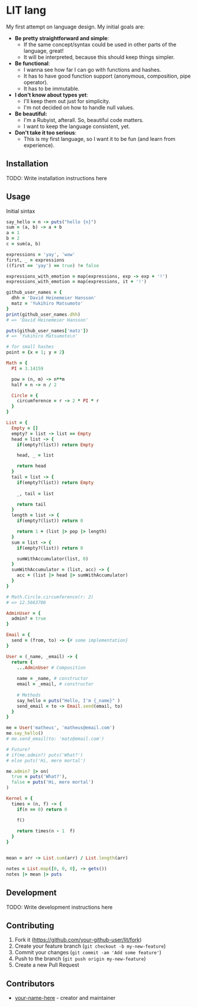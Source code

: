 # LIT lang
<!-- The logo will be a flame. Kinda like Elixir's -->

My first attempt on language design. My initial goals are:

- **Be pretty straightforward and simple**:
  - If the same concept/syntax could be used in other parts of the language, great!
  - It will be interpreted, because this should keep things simpler.
- **Be functional**:
  - I wanna see how far I can go with functions and hashes.
  - It has to have good function support (anonymous, composition, pipe operator).
  - It has to be immutable.
- **I don't know about types yet**:
  - I'll keep them out just for simplicity.
  - I'm not decided on how to handle null values.
- **Be beautiful:**
  - I'm a Rubyist, afterall. So, beautiful code matters.
  - I want to keep the language consistent, yet.
- **Don't take it too serious**:
  - This is my first language, so I want it to be fun (and learn from experience).

## Installation

TODO: Write installation instructions here

## Usage

Initial sintax

```rb
say_hello = n -> puts("hello {n}")
sum = (a, b) -> a + b
a = 1
b = 2
c = sum(a, b)

expressions = 'yay', 'wow'
first, _ = expressions
((first == 'yay') == true) != false

expressions_with_emotion = map(expressions, exp -> exp + '!')
expressions_with_emotion = map(expressions, it + '!')

github_user_names = {
  dhh = 'David Heinemeier Hansson'
  matz = 'Yukihiro Matsumoto'
}
print(github_user_names.dhh)
# => 'David Heinemeier Hansson'

puts(github_user_names['matz'])
# => 'Yukihiro Matsumoto\n'

# for small hashes
point = {x = 1; y = 2}

Math = {
  PI = 3.14159

  pow = (n, m) -> n**m
  half = n -> n / 2

  Circle = {
    circumference = r -> 2 * PI * r
  }
}

List = {
  Empty = []
  empty? = list -> list == Empty
  head = list -> {
    if(empty?(list)) return Empty

    head, _ = list

    return head
  }
  tail = list -> {
    if(empty?(list)) return Empty
    
    _, tail = list

    return tail
  }
  length = list -> {
    if(empty?(list)) return 0

    return 1 + (list |> pop |> length)
  }
  sum = list -> {
    if(empty?(list)) return 0

    sumWithAccumulator(list, 0)
  }
  sumWithAccumulator = (list, acc) -> {
    acc + (list |> head |> sumWithAccumulator)
  }
}

# Math.Circle.circumference(r: 2)
# => 12.5663706

AdminUser = {
  admin? = true
}

Email = {
  send = (from, to) -> {# some implementation}
}

User = (_name, _email) -> {
  return {
    ...AdminUser # Composition
  
    name = _name, # constructor
    email = _email, # constructor
  
    # Methods
    say_hello = puts("Hello, I'm {_name}" )
    send_email = to -> Email.send(email, to)
  }
}

me = User('matheus', 'matheus@email.com')
me.say_hello()
# me.send_email(to: 'matz@email.com')

# Future?
# if(me.admin?) puts('What?')
# else puts('Hi, mere mortal')

me.admin? |> on(
  true = puts('What?'),
  false = puts('Hi, mere mortal')
)

Kernel = {
  times = (n, f) -> {
    if(n == 0) return 0

    f()
  
    return times(n - 1  f)
  }
}


mean = arr -> List.sum(arr) / List.length(arr)

notes = List.map([0, 0, 0], -> gets())
notes |> mean |> puts
```

## Development

TODO: Write development instructions here

## Contributing

1. Fork it (<https://github.com/your-github-user/lit/fork>)
2. Create your feature branch (`git checkout -b my-new-feature`)
3. Commit your changes (`git commit -am 'Add some feature'`)
4. Push to the branch (`git push origin my-new-feature`)
5. Create a new Pull Request

## Contributors

- [your-name-here](https://github.com/your-github-user) - creator and maintainer
